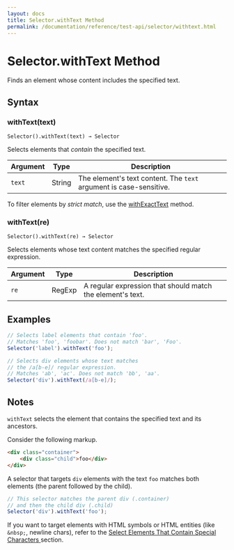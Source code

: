 ```yaml
---
layout: docs
title: Selector.withText Method
permalink: /documentation/reference/test-api/selector/withtext.html
---
```

# Selector.withText Method

Finds an element whose content includes the specified text.

## Syntax

### withText(text)

```text
Selector().withText(text) → Selector
```

Selects elements that *contain* the specified text.

Argument | Type   | Description
-------- | ------ | --------------
`text`  | String | The element's text content. The `text` argument is case-sensitive.

To filter elements by *strict match*, use the [withExactText](withexacttext.md) method.

### withText(re)

```text
Selector().withText(re) → Selector
```

Selects elements whose text content matches the specified regular expression.

Argument | Type   | Description
-------- | ------ | --------------
`re`  | RegExp | A regular expression that should match the element's text.

## Examples

```js
// Selects label elements that contain 'foo'.
// Matches 'foo', 'foobar'. Does not match 'bar', 'Foo'.
Selector('label').withText('foo');

// Selects div elements whose text matches
// the /a[b-e]/ regular expression.
// Matches 'ab', 'ac'. Does not match 'bb', 'aa'.
Selector('div').withText(/a[b-e]/);
```

## Notes

`withText` selects the element that contains the specified text and its ancestors.

Consider the following markup.

```html
<div class="container">
    <div class="child">foo</div>
</div>
```

A selector that targets `div` elements with the text `foo` matches both elements (the parent followed by the child).

```js
// This selector matches the parent div (.container)
// and then the child div (.child)
Selector('div').withText('foo');
```

If you want to target elements with HTML symbols or HTML entities (like `&nbsp;`, newline chars), refer to the [Select Elements That Contain Special Characters
](../../../guides/basic-guides/select-page-elements.md#select-elements-that-contain-special-characters) section.
